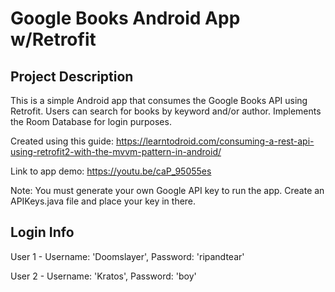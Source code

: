 # Google Books Android App w/Retrofit

## Project Description

This is a simple Android app that consumes the Google Books API using Retrofit. Users can search for books by keyword and/or author. Implements the
Room Database for login purposes.

Created using this guide: https://learntodroid.com/consuming-a-rest-api-using-retrofit2-with-the-mvvm-pattern-in-android/

Link to app demo: https://youtu.be/caP_95055es

Note: You must generate your own Google API key to run the app. Create an APIKeys.java file and place your key in there. 

## Login Info

User 1 - Username: 'Doomslayer', Password: 'ripandtear'

User 2 - Username: 'Kratos', Password: 'boy'
